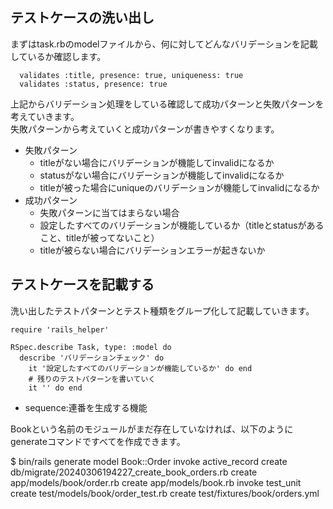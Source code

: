 ## テストケースの洗い出し
まずはtask.rbのmodelファイルから、何に対してどんなバリデーションを記載しているか確認します。
```
  validates :title, presence: true, uniqueness: true
  validates :status, presence: true
```
上記からバリデーション処理をしている確認して成功パターンと失敗パターンを考えていきます。<br>
失敗パターンから考えていくと成功パターンが書きやすくなります。<br>

- 失敗パターン
  - titleがない場合にバリデーションが機能してinvalidになるか
  - statusがない場合にバリデーションが機能してinvalidになるか
  - titleが被った場合にuniqueのバリデーションが機能してinvalidになるか
- 成功パターン
  - 失敗パターンに当てはまらない場合
  - 設定したすべてのバリデーションが機能しているか（titleとstatusがあること、titleが被ってないこと）
  - titleが被らない場合にバリデーションエラーが起きないか

## テストケースを記載する
洗い出したテストパターンとテスト種類をグループ化して記載していきます。<br>
```
require 'rails_helper'

RSpec.describe Task, type: :model do
  describe 'バリデーションチェック' do
    it '設定したすべてのバリデーションが機能しているか' do end
    # 残りのテストパターンを書いていく
    it '' do end
```

- sequence:連番を生成する機能

Bookという名前のモジュールがまだ存在していなければ、以下のようにgenerateコマンドですべてを作成できます。

$ bin/rails generate model Book::Order
      invoke  active_record
      create    db/migrate/20240306194227_create_book_orders.rb
      create    app/models/book/order.rb
      create    app/models/book.rb
      invoke    test_unit
      create      test/models/book/order_test.rb
      create      test/fixtures/book/orders.yml
